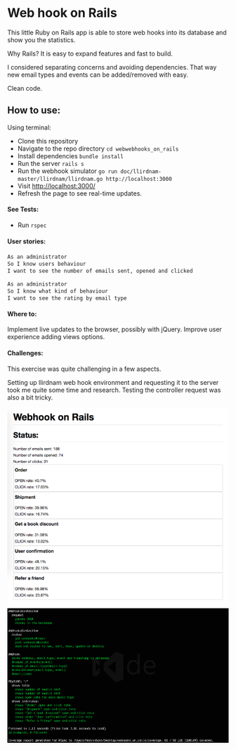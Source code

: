 # Web hook on Rails
This little Ruby on Rails app is able to store web hooks into its database and show you the statistics.

Why Rails? It is easy to expand features and fast to build.

I considered separating concerns and avoiding dependencies. That way new email types and events can be added/removed with easy.

Clean code.

## How to use:
Using terminal:
- Clone this repository
- Navigate to the repo directory `cd webwebhooks_on_rails`
- Install dependencies `bundle install`
- Run the server `rails s`
- Run the webhook simulator `go run doc/llirdnam-master/llirdnam/llirdnam.go http://localhost:3000`
- Visit <http://localhost:3000/>
- Refresh the page to see real-time updates.

#### See Tests:
- Run `rspec`

#### User stories:

```
As an administrator
So I know users behaviour
I want to see the number of emails sent, opened and clicked
```
```
As an administrator
So I know what kind of behaviour
I want to see the rating by email type
```

#### Where to:
Implement live updates to the browser, possibly with jQuery.
Improve user experience adding views options.

#### Challenges:
This exercise was quite challenging in a few aspects.

Setting up llirdnam web hook environment and requesting it to the server took me quite some time and research. Testing the controller request was also a bit tricky.

![alt text](doc/screen.png)
![alt text](doc/test.png)
